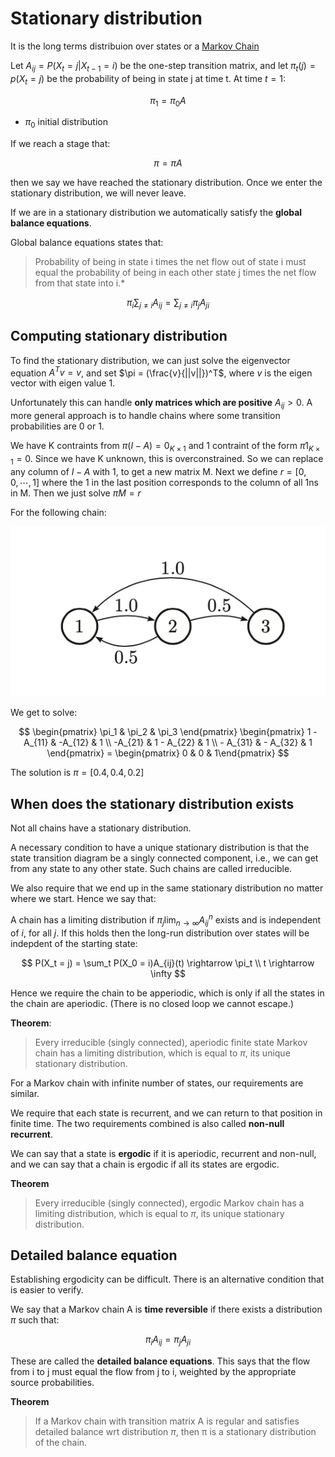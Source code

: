 # Stationary distribution
It is the long terms distribuion over states or a [Markov Chain](markov_models.md)

Let $A_{ij} = P(X_t = j | X_{t-1}= i)$ be the one-step transition matrix, and let $\pi_t (j) = p(X_t = j)$ be the probability of being in state j at time t. At time $t=1$:

$$\pi_1 = \pi_0 A$$
* $\pi_0$ initial distribution

If we reach a stage that:

$$\pi = \pi A$$

then we say we have reached the stationary distribution. Once we enter the stationary distribution, we will never leave. 

If we are in a stationary distribution we automatically satisfy the **global balance equations**.

Global balance equations states that:

> Probability of being in state i times the net flow out of state i must equal the probability of being in each other state j times the net flow from that state into i.*

$$
\pi_i \sum_{j\ne i}A_{ij} = \sum_{j \ne i}\pi_jA_{ji}
$$

## Computing stationary distribution

To find the stationary distribution, we can just solve the eigenvector equation $A^Tv = v$, and set $\pi = (\frac{v}{||v||})^T$, where $v$ is the eigen vector with eigen value 1. 

Unfortunately this can handle **only matrices which are positive** $A_{ij} > 0$. A more general approach is to handle chains where some transition probabilities are 0 or 1. 

We have K contraints from $\pi (I - A)= 0_{K \times 1}$ and 1 contraint of the form $\pi 1_{K \times 1} = 0$. Since we have K unknown, this is overconstrained. So we can replace any column of $I-A$ with 1, to get a new matrix M. Next we define $r = [0, 0, \cdots, 1]$ where the 1 in the last position corresponds to the column of all 1ns in M. Then we just solve $\pi M = r$

For the following chain:

![](../.images/machine_learning/markov_chain_stationary_example.png)

We get to solve:

$$
\begin{pmatrix} \pi_1 & \pi_2 & \pi_3 \end{pmatrix} 
\begin{pmatrix}
    1 - A_{11} & -A_{12} & 1 \\
    -A_{21} & 1 - A_{22} & 1 \\
    - A_{31} & - A_{32} & 1
\end{pmatrix} = 
\begin{pmatrix} 0 & 0 & 1\end{pmatrix}
$$

The solution is $\pi = [0.4, 0.4, 0.2]$

## When does the stationary distribution exists

Not all chains have a stationary distribution. 

A necessary condition to have a unique stationary distribution is that the state transition diagram be a singly connected component, i.e., we can get from any state to any other state. Such chains are called irreducible.

We also require that we end up in the same stationary distribution no matter where we start. Hence we say that:

A chain has a limiting distribution if $\pi_j \lim_{n \rightarrow \infty} A_{ij}^n$ exists and is independent of $i$, for all $j$. If this holds then the long-run distribution over states will be indepdent of the starting state:

$$
P(X_t = j) = \sum_t P(X_0 = i)A_{ij}(t) \rightarrow \pi_t \\
t \rightarrow \infty
$$

Hence we require the chain to be apperiodic, which is only if all the states in the chain are aperiodic. (There is no closed loop we cannot escape.)

**Theorem**:

> Every irreducible (singly connected), aperiodic finite state Markov chain has a limiting distribution, which is equal to $\pi$, its unique stationary distribution.

For a Markov chain with infinite number of states, our requirements are similar.

We require that each state is recurrent, and we can return to that position in finite time. The two requirements combined is also called **non-null recurrent**. 

We can say that a state is **ergodic** if it is aperiodic, recurrent and non-null, and we can say that a chain is ergodic if all its states are ergodic. 

**Theorem**

> Every irreducible (singly connected), ergodic Markov chain has a limiting distribution, which is equal to $\pi$, its unique stationary distribution.

## Detailed balance equation

Establishing ergodicity can be difficult. There is an alternative condition that is easier to verify.

We say that a Markov chain A is **time reversible** if there exists a distribution $\pi$ such that:

$$\pi_i A_{ij} = \pi_j A_{ji}$$

These are called the **detailed balance equations**. This says that the flow from i to j must equal the flow from j to i, weighted by the appropriate source probabilities.

**Theorem**

> If a Markov chain with transition matrix A is regular and satisfies detailed balance wrt distribution $\pi$, then π is a stationary distribution of the chain.